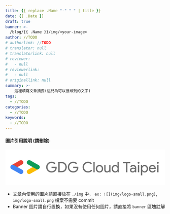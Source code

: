 ```yaml
---
title: {{ replace .Name "-" " " | title }}
date: {{ .Date }}
draft: true
banner: >-
  /blog/{{ .Name }}/img/<your-image>
author: //TODO
# authorlink: //TODO
# translator: null
# translatorlink: null
# reviewer:
#   - null
# reviewerlink:
#   - null
# originallink: null
summary: >-
    這裡填寫文章摘要(這兒為可以搜尋到的文字)
tags:
  - //TODO
categories:
  - //TODO
keywords:
  - //TODO
---
```


#### 圖片引用說明 (請刪除)
![](img/logo-small.png)
- 文章內使用的圖片請直接放在 `./img` 中， `ex: ![](img/logo-small.png)`, `img/logo-small.png` 檔案不需要 commit 
- Banner 圖片請自行置換，如果沒有使用任何圖片，請直接將 `banner` 區塊註解
